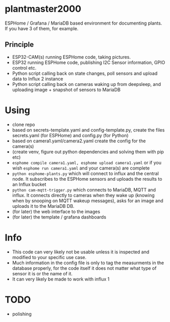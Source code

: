# plantmaster2000
ESPHome / Grafana / MariaDB based environment for documenting plants. If you have 3 of them, for example.

## Principle
* ESP32-CAM(s) running ESPHome code, taking pictures.
* ESP32 running ESPHome code, publishing I2C Sensor information, GPIO control etc.
* Python script calling back on state changes, poll sensors and upload data to Influx 2 instance
* Python script calling back on cameras waking up from deepsleep, and uploading image + snapshot of sensors to MariaDB

# Using
* clone repo
* based on secrets-template.yaml and config-template.py, create the files secrets.yaml (for ESPHome) and config.py (for Python)
* based on camera1.yaml/camera2.yaml create the config for the camera(s)
* (create venv, figure out python dependencies and solving them with pip etc)
* ```esphome compile camera1.yaml, esphome upload camera1.yaml``` or if you wish ```esphome run camera1.yaml``` and your camera(s) are complete
* ```python esphome-plants.py``` which will connect to influx and the central node. It subscribes to the ESPHome sensors and uploads the results to an Influx bucket
* ```python cam-mqtt-trigger.py``` which connects to MariaDB, MQTT and influx. It connects directly to cameras when they wake up (knowing when by snooping on MQTT wakeup messages), asks for an image and uploads it to the MariaDB DB.
* (for later) the web interface to the images
* (for later) the template / grafana dashboards 


# Info
* This code can very likely not be usable unless it is inspected and modified to your specific use case.
* Much information in the config file is only to tag the measurments in the database properly, for the code itself it does not matter what type of sensor it is or the name of it.
* It can very likely be made to work with influx 1








# TODO
* polishing
